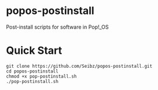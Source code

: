 # popos-postinstall
Post-install scripts for software in Pop!_OS

# Quick Start
```
git clone https://github.com/Seibz/popos-postinstall.git
cd popos-postinstall
chmod +x pop-postinstall.sh
./pop-postinstall.sh
```
